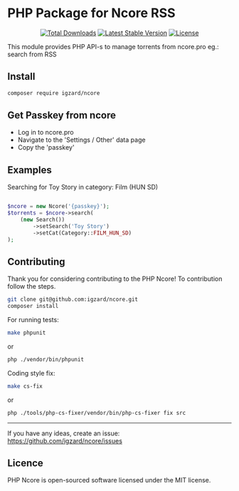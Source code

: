 # PHP Package for Ncore RSS

<p align="center">
<a href="https://packagist.org/packages/igzard/ncore"><img src="https://img.shields.io/packagist/dt/igzard/ncore" alt="Total Downloads"></a>
<a href="https://packagist.org/packages/igzard/ncore"><img src="https://img.shields.io/packagist/v/igzard/ncore" alt="Latest Stable Version"></a>
<a href="https://packagist.org/packages/igzard/ncore"><img src="https://img.shields.io/packagist/l/igzard/ncore" alt="License"></a>
</p>

This module provides PHP API-s to manage torrents from ncore.pro eg.: search from RSS

## Install

```bash
composer require igzard/ncore
```

## Get Passkey from ncore
- Log in to ncore.pro
- Navigate to the 'Settings / Other' data page
- Copy the 'passkey'

## Examples

Searching for Toy Story in category: Film (HUN SD)

```php

$ncore = new Ncore('{passkey}');
$torrents = $ncore->search(
    (new Search())
        ->setSearch('Toy Story')
        ->setCat(Category::FILM_HUN_SD)
);
```

## Contributing

Thank you for considering contributing to the PHP Ncore! To contribution follow the steps.

```bash
git clone git@github.com:igzard/ncore.git
composer install
```

For running tests:

```bash
make phpunit
```

or

```bash
php ./vendor/bin/phpunit
```

Coding style fix:

```bash
make cs-fix
```

or

```bash
php ./tools/php-cs-fixer/vendor/bin/php-cs-fixer fix src
```

---------------------

If you have any ideas, create an issue: https://github.com/igzard/ncore/issues 

## Licence

PHP Ncore is open-sourced software licensed under the MIT license.
